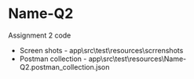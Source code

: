 # Name-Q2

Assignment 2 code
- Screen shots - app\src\test\resources\scrrenshots 
- Postman collection - app\src\test\resources\Name-Q2.postman_collection.json
